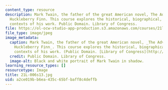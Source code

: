```yaml
---
content_type: resource
description: Mark Twain, the father of the great American novel, The Adventures of
  Huckleberry Finn. This course explores the historical, biographical, and literary
  contexts of his work. Public Domain. Library of Congress.
file: https://ol-ocw-studio-app-production.s3.amazonaws.com/courses/21l-006-american-literature-spring-2013/a2ce019bb6ea435c65bfbaff8c4deffb_21L-006s13.jpg
file_type: image/jpeg
image_metadata:
  caption: Mark Twain, the father of the great American novel, _The Adventures of
    Huckleberry Finn_. This course explores the historical, biographical, and literary
    contexts of his work. (Public Domain. [Library of Congress](http://www.loc.gov/rr/print/list/235_pot.html).)
  credit: Public Domain. Library of Congress.
  image-alt: Black and white portrait of Mark Twain in shadow.
learning_resource_types: []
resourcetype: Image
title: 21L-006s13.jpg
uid: a2ce019b-b6ea-435c-65bf-baff8c4deffb
---
```

